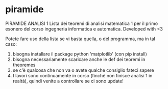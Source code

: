 # piramide
PIRAMIDE ANALISI 1
Lista dei teoremi di analisi matematica 1 per il primo esonero del corso ingegneria informatica e automatica.
Developed with <3

 Potete fare uso della lista se vi basta quella, o del programma, ma in tal caso:
 1) bisogna installare il package python 'matplotlib' (con pip install)
 2) bisogna necessariamente scaricare anche le def dei teoremi in theoremes
 3) se c'è qualcosa che non va o avete qualche consiglio fateci sapere 
 4) I lavori sono continuamente in corso (finché non finisce analisi 1 in realtà), quindi venite a       controllare se ci sono update!
